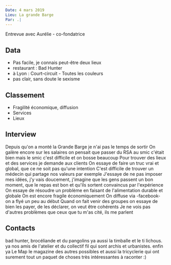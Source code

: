 ```yaml
---
Date: 4 mars 2019
Lieu: La grande Barge
Par: .|
---
```


Entrevue avec Aurélie - co-fondatrice

## Data

- Pas facile, je connais peut-être deux lieux
- restaurant : Bad Hunter
- à Lyon : Court-circuit - Toutes les couleurs
- pas clair, sans doute le sexisme

## Classement

- Fragilité économique, diffusion
- Services
- Lieux

## Interview

Depuis qu'on a monté la Grande Barge je n'ai pas le temps de sortir
On galère encore sur les salaires on pensait que passer du RSA au smic c'était bien
mais le smic c'est difficile et on bosse beaucoup
Pour trouver des lieux et des services je demande aux clients
On essaye de faire un truc vrai et global, que ce ne soit pas qu'une intention
C'est difficile de trouver un médecin qui partage nos valeurs par exemple
J'essaye de ne pas imposer mes idées, j'y vais doucement, j'imagine que les gens passent un bon moment, que le repas est bon et qu'ils sortent convaincus par l'expérience
On essaye de résoudre un problème en faisant de l'alimentation durable et globale
On est encore fragile économiquement
On diffuse via -facebook- on a flyé un peu au début
Quand on fait venir des groupes on essaye de bien les payer, de les déclarer, on veut être cohérents
Je ne vois pas d'autres problèmes que ceux que tu m'as cité, ils me parlent

## Contacts

bad hunter, brocéliande et du pangolins
ya aussi la timballe et le ti lichous.
ya nos amis de l'atelier et du collectif fil qui sont archis et urbanistes.
enfin ya Le Map le magazine des autres possibles et aussi la tricyclerie qui ont surement tout un paquet de choses très intéressantes à raconter :)
